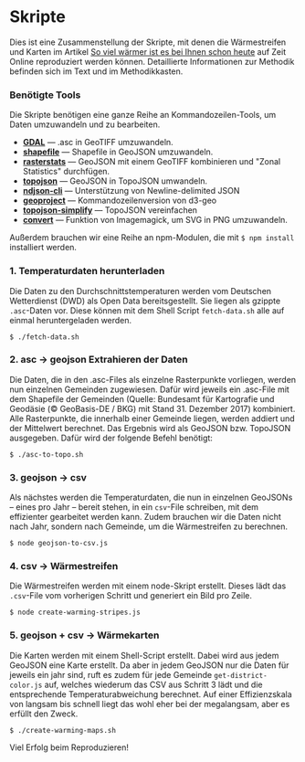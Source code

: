 # Skripte

Dies ist eine Zusammenstellung der Skripte, mit denen die Wärmestreifen und Karten im Artikel [So viel wärmer ist es bei Ihnen schon heute](https://www.zeit.de/wissen/umwelt/2019-12/klimawandel-globale-erwaermung-warming-stripes-wohnort) auf Zeit Online reproduziert werden können. Detaillierte Informationen zur Methodik befinden sich im Text und im Methodikkasten.

### Benötigte Tools

Die Skripte benötigen eine ganze Reihe an Kommandozeilen-Tools, um Daten umzuwandeln und zu bearbeiten.

- **[GDAL](https://gdal.org/index.html)** — .asc in GeoTIFF umzuwandeln.
- **[shapefile](https://github.com/mbostock/shapefile)** — Shapefile in GeoJSON umzuwandeln.
- **[rasterstats](https://github.com/perrygeo/python-rasterstats)** — GeoJSON mit einem GeoTIFF kombinieren und "Zonal Statistics" durchfügen.
- **[topojson](https://github.com/topojson/topojson)** — GeoJSON in TopoJSON umwandeln.
- **[ndjson-cli](https://github.com/mbostock/ndjson-cli)** — Unterstützung von Newline-delimited JSON
- **[geoproject](https://github.com/d3/d3-geo-projection/blob/master/README.md#geoProject)** — Kommandozeilenversion von d3-geo
- **[topojson-simplify](https://github.com/topojson/topojson-simplify/blob/master/README.md)** — TopoJSON vereinfachen
- **[convert](https://imagemagick.org)** — Funktion von Imagemagick, um SVG in PNG umzuwandeln.

Außerdem brauchen wir eine Reihe an npm-Modulen, die mit `$ npm install` installiert werden.

### 1. Temperaturdaten herunterladen

Die Daten zu den Durchschnittstemperaturen werden vom Deutschen Wetterdienst (DWD) als Open Data bereitsgestellt. Sie liegen als gzippte `.asc`-Daten vor. Diese können mit dem Shell Script `fetch-data.sh` alle auf einmal heruntergeladen werden.

```
$ ./fetch-data.sh
```

### 2. asc → geojson Extrahieren der Daten

Die Daten, die in den .asc-Files als einzelne Rasterpunkte vorliegen, werden nun einzelnen Gemeinden zugewiesen. Dafür wird jeweils ein .asc-File mit dem Shapefile der Gemeinden (Quelle: Bundesamt für Kartografie und Geodäsie (© GeoBasis-DE / BKG) mit Stand 31. Dezember 2017) kombiniert. Alle Rasterpunkte, die innerhalb einer Gemeinde liegen, werden addiert und der Mittelwert berechnet. Das Ergebnis wird als GeoJSON bzw. TopoJSON ausgegeben. Dafür wird der folgende Befehl benötigt:

```
$ ./asc-to-topo.sh
```

### 3. geojson → csv

Als nächstes werden die Temperaturdaten, die nun in einzelnen GeoJSONs – eines pro Jahr – bereit stehen, in ein `csv`-File schreiben, mit dem effizienter gearbeitet werden kann. Zudem brauchen wir die Daten nicht nach Jahr, sondern nach Gemeinde, um die Wärmestreifen zu berechnen.

```
$ node geojson-to-csv.js
```

### 4. csv → Wärmestreifen

Die Wärmestreifen werden mit einem node-Skript erstellt. Dieses lädt das `.csv`-File vom vorherigen Schritt und generiert ein Bild pro Zeile.

```
$ node create-warming-stripes.js
```

### 5. geojson + csv → Wärmekarten

Die Karten werden mit einem Shell-Script erstellt. Dabei wird aus jedem GeoJSON eine Karte erstellt. Da aber in jedem GeoJSON nur die Daten für jeweils ein jahr sind, ruft es zudem für jede Gemeinde `get-district-color.js` auf, welches wiederum das CSV aus Schritt 3 lädt und die entsprechende Temperaturabweichung berechnet. Auf einer Effizienzskala von langsam bis schnell liegt das wohl eher bei der megalangsam, aber es erfüllt den Zweck.

```
$ ./create-warming-maps.sh
```

Viel Erfolg beim Reproduzieren!
